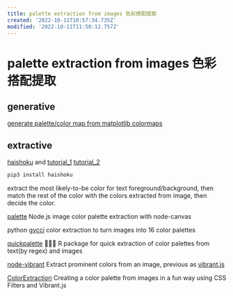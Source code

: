 ```yaml
---
title: palette extraction from images 色彩搭配提取
created: '2022-10-11T10:57:34.735Z'
modified: '2022-10-11T11:50:12.757Z'
---
```


# palette extraction from images 色彩搭配提取

## generative

[generate palette/color map from matplotlib colormaps](https://blog.csdn.net/Bit_Coders/article/details/121383126)

## extractive

[haishoku](https://github.com/LanceGin/haishoku) and [tutorial_1](https://zhuanlan.zhihu.com/p/452802876) [tutorial_2](https://zhuanlan.zhihu.com/p/421595862)
```bash
pip3 install haishoku
```

extract the most likely-to-be color for text foreground/background, then match the rest of the color with the colors extracted from image, then decide the color.

[palette](https://github.com/tj/palette) Node.js image color palette extraction with node-canvas

python [gvcci](https://github.com/FabriceCastel/gvcci) color extraction to turn images into 16 color palettes

[quickpalette](https://github.com/EmilHvitfeldt/quickpalette) 🏃‍♀️🎨 R package for quick extraction of color palettes from text(by regex) and images

[node-vibrant](https://github.com/Vibrant-Colors/node-vibrant) Extract prominent colors from an image, previous as [vibrant.js](https://github.com/jariz/vibrant.js)

[ColorExtraction](https://github.com/codrops/ColorExtraction) Creating a color palette from images in a fun way using CSS Filters and Vibrant.js
